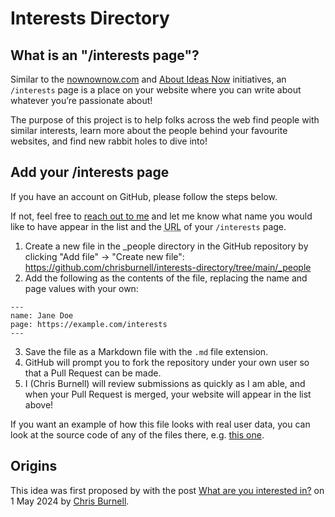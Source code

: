 # Interests Directory

## What is an "/interests page"?

Similar to the [nownownow.com](https://nownownow.com/about) and [About Ideas Now](https://nownownow.com/about) initiatives, an `/interests` page is a place on your website where you can write about whatever you’re passionate about!

The purpose of this project is to help folks across the web find people with similar interests, learn more about the people behind your favourite websites, and find new rabbit holes to dive into!

## Add your /interests page

If you have an account on GitHub, please follow the steps below.

If not, feel free to [reach out to me](https://chrisburnell.com/about/#contact) and let me know what name you would like to have appear in the list and the <abbr title="uniform resource locator">URL</abbr> of your `/interests` page.

1. Create a new file in the _people directory in the GitHub repository by clicking "Add file" → "Create new file": https://github.com/chrisburnell/interests-directory/tree/main/_people
2. Add the following as the contents of the file, replacing the name and page values with your own:
```
---
name: Jane Doe
page: https://example.com/interests
---
```
3. Save the file as a Markdown file with the `.md` file extension.
4. GitHub will prompt you to fork the repository under your own user so that a Pull Request can be made.
5. I (Chris Burnell) will review submissions as quickly as I am able, and when your Pull Request is merged, your website will appear in the list above!

If you want an example of how this file looks with real user data, you can look at the source code of any of the files there, e.g. [this one](https://github.com/chrisburnell/interests-directory/blob/main/_people/chrisburnell.md).

## Origins

This idea was first proposed by with the post [What are you interested in?](https://chrisburnell.com/note/slash-interests/) on <time datetime="2024-05-01T19:37:12+08:00">1 May 2024</time> by [Chris Burnell](https://chrisburnell.com/).
